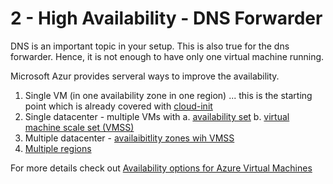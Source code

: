 # 2 - High Availability - DNS Forwarder

DNS is an important topic in your setup. This is also true for the dns forwarder. Hence, it is not enough to have only one virtual machine running.

Microsoft Azur provides serveral ways to improve the availability.
1. Single VM (in one availability zone in one region) ... this is the starting point which is already covered with [cloud-init](cloud-init.md)
2. Single datacenter - multiple VMs with
    a. [availability set](availability-set.md)
    b. [virtual machine scale set (VMSS)](vmss.md)
3. Multiple datacenter - [availaibitlity zones wih VMSS](availability-zones.md)
4. [Multiple regions](multiple-regions.md)

For more details check out [Availability options for Azure Virtual Machines](https://docs.microsoft.com/en-us/azure/virtual-machines/availability)